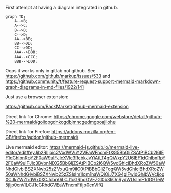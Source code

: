 First attempt at having a diagram integrated in github.

```mermaid
graph TD;
    A-->B;
    A-->C;
    B-->D;
    C-->D;
    AA-->BB;
    BB-->DD;
    CC-->DD;
    AAA-->BBB;
    AAA-->CCC;
    BBB-->DDD;
```

Oops it works only in gitlab not github. See https://github.com/github/markup/issues/533 and https://github.community/t/feature-request-support-mermaid-markdown-graph-diagrams-in-md-files/1922/141

Just use a browser extension:

https://github.com/BackMarket/github-mermaid-extension

Direct link for Chrome: https://chrome.google.com/webstore/detail/github-%20-mermaid/goiiopgdnkogdbjmncgedmgpoajilohe

Direct link for Firefox: https://addons.mozilla.org/en-GB/firefox/addon/github-mermaid/

Live mermaid editor: https://mermaid-js.github.io/mermaid-live-editor/edit#eyJjb2RlIjoic2VxdWVuY2VEaWFncmFtXG5BbGljZSAtPiBCb2I6IEF1dGhlbnRpY2F0aW9uIFJlcXVlc3RcbkJvYiAtLT4gQWxpY2U6IEF1dGhlbnRpY2F0aW9uIFJlc3BvbnNlXG5BbGljZSAtPiBCb2I6QW5vdGhlciBhdXRoZW50aWNhdGlvbiBSZXNwb25zZVxuQm9iIC0tPiBBbGljZTogQW5vdGhlciBhdXRoZW50aWNhdGlvbiBSZXNwb25zZSIsIm1lcm1haWQiOiJ7XG4gIFwidGhlbWVcIjogXCJkZWZhdWx0XCJcbn0iLCJ1cGRhdGVFZGl0b3IiOnRydWUsImF1dG9TeW5jIjp0cnVlLCJ1cGRhdGVEaWFncmFtIjp0cnVlfQ

